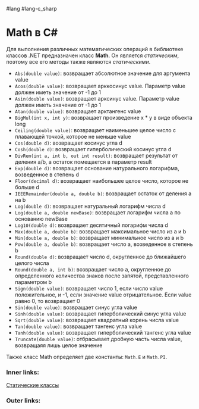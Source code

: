 #lang #lang-c_sharp

# Math в C#

Для выполнения различных математических операций в библиотеке классов .NET предназначен класс **Math**. Он является *статическим*, поэтому все его методы также являются *статическими*.

- `Abs(double value)`: возвращает абсолютное значение для аргумента value
- `Acos(double value)`: возвращает арккосинус value. Параметр value должен иметь значение от -1 до 1
- `Asin(double value)`: возвращает арксинус value. Параметр value должен иметь значение от -1 до 1
- `Atan(double value)`: возвращает арктангенс value
- `BigMul(int x, int y)`: возвращает произведение x * y в виде объекта long
- `Ceiling(double value)`: возвращает наименьшее целое число с плавающей точкой, которое не меньше value
- `Cos(double d)`: возвращает косинус угла d
- `Cosh(double d)`: возвращает гиперболический косинус угла d
- `DivRem(int a, int b, out int result)`: возвращает результат от деления a/b, а остаток помещается в параметр result
- `Exp(double d)`: возвращает основание натурального логарифма, возведенное в степень d
- `Floor(decimal d)`: возвращает наибольшее целое число, которое не больше d
- `IEEERemainder(double a, double b)`: возвращает остаток от деления a на b
- `Log(double d)`: возвращает натуральный логарифм числа d 
- `Log(double a, double newBase)`: возвращает логарифм числа a по основанию newBase
- `Log10(double d)`: возвращает десятичный логарифм числа d
- `Max(double a, double b)`: возвращает максимальное число из a и b
- `Min(double a, double b)`: возвращает минимальное число из a и b
- `Pow(double a, double b)`: возвращает число a, возведенное в степень b
- `Round(double d)`: возвращает число d, округленное до ближайшего целого числа
- `Round(double a, int b)`: возвращает число a, округленное до определенного количества знаков после запятой, представленного параметром b
- `Sign(double value)`: возвращает число 1, если число value положительное, и -1, если значение value отрицательное. Если value равно 0, то возвращает 0
- `Sin(double value)`: возвращает синус угла value
- `Sinh(double value)`: возвращает гиперболический синус угла value
- `Sqrt(double value)`: возвращает квадратный корень числа value
- `Tan(double value)`: возвращает тангенс угла value
- `Tanh(double value)`: возвращает гиперболический тангенс угла value
- `Truncate(double value)`: отбрасывает дробную часть числа value, возвращаяя лишь целое значение

Также класс Math определяет две константы: `Math.E` и `Math.PI`. 

### Inner links:
[Статические классы](1.%20Languages/C-sharp/0.%20Введение/2.%20Классовые%20механизмы/Статика/Статические%20классы.md)

### Outer links: